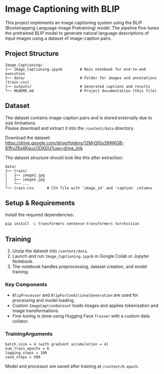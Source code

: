 
# Image Captioning with BLIP

This project implements an image captioning system using the BLIP (Bootstrapping Language-Image Pretraining) model. 
The pipeline fine-tunes the pretrained BLIP model to generate natural language descriptions of input images using a dataset of image-caption pairs.

## Project Structure

```
Image_Captioning/
├── Image_Captioning.ipynb        # Main notebook for end-to-end execution
├── data/                         # Folder for images and annotations (train.csv)
├── outputs/                      # Generated captions and results
└── README.md                     # Project documentation (this file)
```

## Dataset

The dataset contains image-caption pairs and is stored externally due to size limitations.  
Please download and extract it into the `/content/data` directory.

Download the dataset:  
https://drive.google.com/drive/folders/12MrQf0s39WKGB-81ftvZ6x6KgucODXGU?usp=drive_link

The dataset structure should look like this after extraction:

```
data/
├── train/
│   ├── image1.jpg
│   ├── image2.jpg
│   └── ...
└── train.csv      # CSV file with 'image_id' and 'caption' columns
```

## Setup & Requirements

Install the required dependencies:

```bash
pip install -q transformers sentence-transformers torchvision
```

## Training

1. Unzip the dataset into `/content/data`.
2. Launch and run `Image_Captioning.ipynb` in Google Colab or Jupyter Notebook.
3. The notebook handles preprocessing, dataset creation, and model training.

### Key Components

- `BlipProcessor` and `BlipForConditionalGeneration` are used for processing and model loading.
- Custom `ImageCaptionDataset` loads images and applies tokenization and image transformations.
- Fine-tuning is done using Hugging Face `Trainer` with a custom data collator.

### TrainingArguments

```
batch_size = 4 (with gradient accumulation = 4)
num_train_epochs = 6
logging_steps = 100
save_steps = 500
```

Model and processor are saved after training at `/content/6-epoch`.
